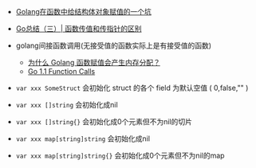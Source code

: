 - [Golang在函数中给结构体对象赋值的一个坑 ](https://www.cnblogs.com/paulwhw/p/15551745.html)
- [Go总结（三）| 函数传值和传指针的区别](https://chende.ren/2020/11/26122308-003-pass-value-pointer.html)
- golang间接函数调用(无接受值的函数实际上是有接受值的函数)
    - [为什么 Golang 函数赋值会产生内存分配？](https://www.purewhite.io/2020/06/30/golang-indirect-function-allocate/#%E5%87%BD%E6%95%B0%E9%97%B4%E6%8E%A5%E8%B0%83%E7%94%A8%E5%AE%9E%E7%8E%B0)
    - [Go 1.1 Function Calls](https://docs.google.com/document/u/0/d/1bMwCey-gmqZVTpRax-ESeVuZGmjwbocYs1iHplK-cjo/pub?pli=1)


- `var xxx SomeStruct` 会初始化 struct 的各个 field 为默认空值 ( 0,false,"" )
- `var xxx []string` 会初始化成nil
- `var xxx []string{}` 会初始化成0个元素但不为nil的切片
- `var xxx map[string]string` 会初始化成nil
- `var xxx map[string]string{}` 会初始化成0个元素但不为nil的map
